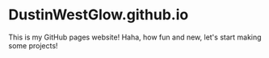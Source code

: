 # DustinWestGlow.github.io
This is my GitHub pages website! Haha, how fun and new, let's start making some projects!

